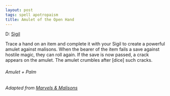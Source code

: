 ```yaml
---
layout: post
tags: spell apotropaism
title: Amulet of the Open Hand
---
```


D: [Sigil](/spells/#lexicon)

Trace a hand on an item and complete it with your Sigil to create a powerful amulet against malisons. When the bearer of the item fails a save against hostile magic, they can roll again. If the save is now passed, a crack appears on the amulet. The amulet crumbles after [dice] such cracks.

###### *Amulet + Palm*

###### Adapted from [Marvels & Malisons](https://www.drivethrurpg.com/product/211911/Marvels--Malisons)
